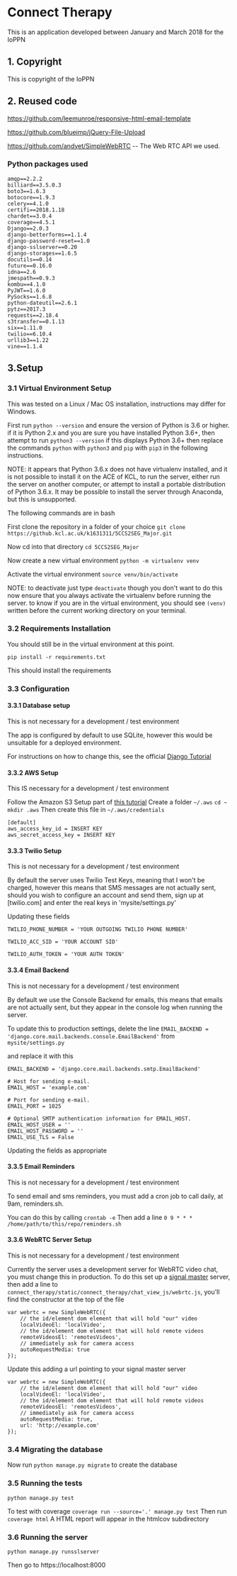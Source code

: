 # Connect Therapy
This is an application developed between January and March 2018 for the IoPPN

## 1. Copyright
This is copyright of the IoPPN

## 2. Reused code
https://github.com/leemunroe/responsive-html-email-template

https://github.com/blueimp/jQuery-File-Upload

https://github.com/andyet/SimpleWebRTC -- The Web RTC API we used.

### Python packages used
```
amqp==2.2.2
billiard==3.5.0.3
boto3==1.6.3
botocore==1.9.3
celery==4.1.0
certifi==2018.1.18
chardet==3.0.4
coverage==4.5.1
Django==2.0.3
django-betterforms==1.1.4
django-password-reset==1.0
django-sslserver==0.20
django-storages==1.6.5
docutils==0.14
future==0.16.0
idna==2.6
jmespath==0.9.3
kombu==4.1.0
PyJWT==1.6.0
PySocks==1.6.8
python-dateutil==2.6.1
pytz==2017.3
requests==2.18.4
s3transfer==0.1.13
six==1.11.0
twilio==6.10.4
urllib3==1.22
vine==1.1.4
```

## 3.Setup
### 3.1 Virtual Environment Setup
This was tested on a Linux / Mac OS installation, instructions may differ for Windows.

First run `python --version` and ensure the version of Python is 3.6 or higher.
if it is Python 2.x and you are sure you have installed Python 3.6+, then attempt
to run `python3 --version` if this displays Python 3.6+ then replace the commands
`python` with `python3` and `pip` with `pip3` in the following instructions.

NOTE: it appears that Python 3.6.x does not have virtualenv installed, and it
is not possible to install it on the ACE of KCL, to run the server, either run
the server on another computer, or attempt to install a portable distribution
of Python 3.6.x. It may be possible to install the server through Anaconda, but
this is unsupported.

The following commands are in bash

First clone the repository in a folder of your choice
`git clone https://github.kcl.ac.uk/k1631311/5CCS2SEG_Major.git`

Now cd into that directory
`cd 5CCS2SEG_Major`

Now create a new virtual environment
`python -m virtualenv venv`

Activate the virtual environment
`source venv/bin/activate`

NOTE: to deactivate just type `deactivate` though you don't want to do this now
ensure that you always activate the virtualenv before running the server.
to know if you are in the virtual environment, you should see `(venv)` written
before the current working directory on your terminal.

### 3.2 Requirements Installation
You should still be in the virtual environment at this point.

`pip install -r requirements.txt`

This should install the requirements

### 3.3 Configuration
#### 3.3.1 Database setup
This is not necessary for a development / test environment

The app is configured by default to use SQLite, however this would be unsuitable
for a deployed environment.

For instructions on how to change this, see the official
[Django Tutorial](https://docs.djangoproject.com/en/2.0/intro/tutorial02/#database-setup)

#### 3.3.2 AWS Setup
This IS necessary for a development / test environment

Follow the Amazon S3 Setup part of [this tutorial](https://simpleisbetterthancomplex.com/tutorial/2017/08/01/how-to-setup-amazon-s3-in-a-django-project.html)
Create a folder `~/.aws`
`cd ~`
`mkdir .aws`
Then create this file in `~/.aws/credentials`
```
[default]
aws_access_key_id = INSERT KEY
aws_secret_access_key = INSERT KEY
```

#### 3.3.3 Twilio Setup
This is not necessary for a development / test environment

By default the server uses Twilio Test Keys, meaning that I won't be charged,
however this means that SMS messages are not actually sent, should you wish to
configure an account and send them, sign up at [twilio.com] and enter the real keys
in 'mysite/settings.py'

Updating these fields
```
TWILIO_PHONE_NUMBER = 'YOUR OUTGOING TWILIO PHONE NUMBER'

TWILIO_ACC_SID = 'YOUR ACCOUNT SID'

TWILIO_AUTH_TOKEN = 'YOUR AUTH TOKEN'
```

#### 3.3.4 Email Backend
This is not necessary for a development / test environment

By default we use the Console Backend for emails, this means that emails are not actually sent, but they appear in the
console log when running the server.

To update this to production settings, delete the line
`EMAIL_BACKEND = 'django.core.mail.backends.console.EmailBackend'`
from `mysite/settings.py`

and replace it with this

```
EMAIL_BACKEND = 'django.core.mail.backends.smtp.EmailBackend'

# Host for sending e-mail.
EMAIL_HOST = 'example.com'

# Port for sending e-mail.
EMAIL_PORT = 1025

# Optional SMTP authentication information for EMAIL_HOST.
EMAIL_HOST_USER = ''
EMAIL_HOST_PASSWORD = ''
EMAIL_USE_TLS = False
```
Updating the fields as appropriate

#### 3.3.5 Email Reminders
This is not necessary for a development / test environment

To send email and sms reminders, you must add a cron job to call daily, at 9am,
reminders.sh.

You can do this by calling `crontab -e`
Then add a line
`0 9 * * * /home/path/to/this/repo/reminders.sh`

#### 3.3.6 WebRTC Server Setup
This is not necessary for a development / test environment

Currently the server uses a development server for WebRTC video chat, you must
change this in production. To do this set up a [signal master](https://github.com/andyet/signalmaster)
server, then add a line to `connect_therapy/static/connect_therapy/chat_view_js/webrtc.js`,
you'll find the constructor at the top of the file
```
var webrtc = new SimpleWebRTC({
    // the id/element dom element that will hold "our" video
    localVideoEl: 'localVideo',
    // the id/element dom element that will hold remote videos
    remoteVideosEl: 'remotesVideos',
    // immediately ask for camera access
    autoRequestMedia: true
});
```
Update this adding a url pointing to your signal master server
```
var webrtc = new SimpleWebRTC({
    // the id/element dom element that will hold "our" video
    localVideoEl: 'localVideo',
    // the id/element dom element that will hold remote videos
    remoteVideosEl: 'remotesVideos',
    // immediately ask for camera access
    autoRequestMedia: true,
    url: 'http://example.com'
});
```

### 3.4 Migrating the database
Now run
`python manage.py migrate`
to create the database

### 3.5 Running the tests
`python manage.py test`

To test with coverage
`coverage run --source='.' manage.py test`
Then run
`coverage html`
A HTML report will appear in the htmlcov subdirectory

### 3.6 Running the server

`python manage.py runsslserver`

Then go to https://localhost:8000
